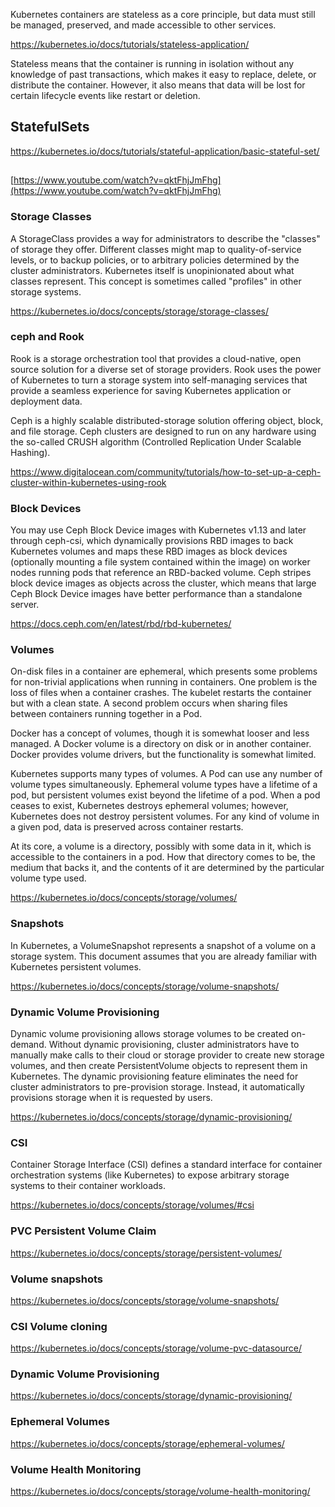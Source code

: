 

Kubernetes containers are stateless as a core principle, but data must still be managed, preserved, and made accessible to other services. 


https://kubernetes.io/docs/tutorials/stateless-application/

Stateless means that the container is running in isolation without any knowledge of past transactions, which makes it easy to replace, delete, or distribute the container. However, it also means that data will be lost for certain lifecycle events like restart or deletion.

## StatefulSets

https://kubernetes.io/docs/tutorials/stateful-application/basic-stateful-set/



## 
[https://www.youtube.com/watch?v=qktFhjJmFhg](https://www.youtube.com/watch?v=qktFhjJmFhg)




### Storage Classes

A StorageClass provides a way for administrators to describe the "classes" of storage they offer. Different classes might map to quality-of-service levels, or to backup policies, or to arbitrary policies determined by the cluster administrators. Kubernetes itself is unopinionated about what classes represent. This concept is sometimes called "profiles" in other storage systems.

https://kubernetes.io/docs/concepts/storage/storage-classes/

### ceph and Rook

Rook is a storage orchestration tool that provides a cloud-native, open source solution for a diverse set of storage providers. Rook uses the power of Kubernetes to turn a storage system into self-managing services that provide a seamless experience for saving Kubernetes application or deployment data.

Ceph is a highly scalable distributed-storage solution offering object, block, and file storage. Ceph clusters are designed to run on any hardware using the so-called CRUSH algorithm (Controlled Replication Under Scalable Hashing).

https://www.digitalocean.com/community/tutorials/how-to-set-up-a-ceph-cluster-within-kubernetes-using-rook

### Block Devices 

You may use Ceph Block Device images with Kubernetes v1.13 and later through ceph-csi, which dynamically provisions RBD images to back Kubernetes volumes and maps these RBD images as block devices (optionally mounting a file system contained within the image) on worker nodes running pods that reference an RBD-backed volume. Ceph stripes block device images as objects across the cluster, which means that large Ceph Block Device images have better performance than a standalone server.

https://docs.ceph.com/en/latest/rbd/rbd-kubernetes/

### Volumes

On-disk files in a container are ephemeral, which presents some problems for non-trivial applications when running in containers. One problem is the loss of files when a container crashes. The kubelet restarts the container but with a clean state. A second problem occurs when sharing files between containers running together in a Pod. 

Docker has a concept of volumes, though it is somewhat looser and less managed. A Docker volume is a directory on disk or in another container. Docker provides volume drivers, but the functionality is somewhat limited.

Kubernetes supports many types of volumes. A Pod can use any number of volume types simultaneously. Ephemeral volume types have a lifetime of a pod, but persistent volumes exist beyond the lifetime of a pod. When a pod ceases to exist, Kubernetes destroys ephemeral volumes; however, Kubernetes does not destroy persistent volumes. For any kind of volume in a given pod, data is preserved across container restarts.

At its core, a volume is a directory, possibly with some data in it, which is accessible to the containers in a pod. How that directory comes to be, the medium that backs it, and the contents of it are determined by the particular volume type used.


https://kubernetes.io/docs/concepts/storage/volumes/

### Snapshots

In Kubernetes, a VolumeSnapshot represents a snapshot of a volume on a storage system. This document assumes that you are already familiar with Kubernetes persistent volumes.


https://kubernetes.io/docs/concepts/storage/volume-snapshots/

### Dynamic Volume Provisioning

Dynamic volume provisioning allows storage volumes to be created on-demand. Without dynamic provisioning, cluster administrators have to manually make calls to their cloud or storage provider to create new storage volumes, and then create PersistentVolume objects to represent them in Kubernetes. The dynamic provisioning feature eliminates the need for cluster administrators to pre-provision storage. Instead, it automatically provisions storage when it is requested by users.


https://kubernetes.io/docs/concepts/storage/dynamic-provisioning/

### CSI

Container Storage Interface (CSI) defines a standard interface for container orchestration systems (like Kubernetes) to expose arbitrary storage systems to their container workloads.


https://kubernetes.io/docs/concepts/storage/volumes/#csi

### PVC Persistent Volume Claim

https://kubernetes.io/docs/concepts/storage/persistent-volumes/


### Volume snapshots

https://kubernetes.io/docs/concepts/storage/volume-snapshots/

### CSI Volume cloning

https://kubernetes.io/docs/concepts/storage/volume-pvc-datasource/

### Dynamic Volume Provisioning

https://kubernetes.io/docs/concepts/storage/dynamic-provisioning/

### Ephemeral Volumes

https://kubernetes.io/docs/concepts/storage/ephemeral-volumes/

### Volume Health Monitoring

https://kubernetes.io/docs/concepts/storage/volume-health-monitoring/


